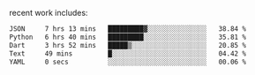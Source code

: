 
<!--<img width="1415" height="100" alt="blu" src="https://github.com/rdsilva01/rdsilva01/assets/101207588/deb060e5-d035-4f09-b511-e3f50605b207">-->

<!-- \> Enthusiastic about developing and building solutions <br>
\> Computer Science and Engineering @ UBI -->

<!-- <a href="https://www.rodrigosilva.live/">personal website</a> 🏁 -->

<!-- ![](https://komarev.com/ghpvc/?username=rdsilva01) -->

recent work includes:
<!--START_SECTION:waka-->

```txt
JSON     7 hrs 13 mins   █████████▓░░░░░░░░░░░░░░░   38.84 %
Python   6 hrs 40 mins   █████████░░░░░░░░░░░░░░░░   35.81 %
Dart     3 hrs 52 mins   █████▒░░░░░░░░░░░░░░░░░░░   20.85 %
Text     49 mins         █░░░░░░░░░░░░░░░░░░░░░░░░   04.42 %
YAML     0 secs          ░░░░░░░░░░░░░░░░░░░░░░░░░   00.06 %
```

<!--END_SECTION:waka-->

